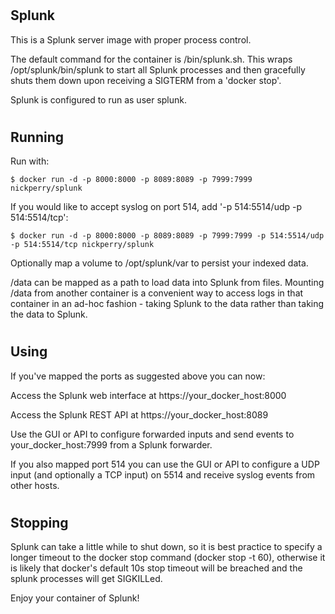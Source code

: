 #

Splunk
----------------------------------------------------------------------
 
This is a Splunk server image with proper process control.

The default command for the container is /bin/splunk.sh. This wraps /opt/splunk/bin/splunk to start all Splunk processes and then gracefully shuts them down upon receiving a SIGTERM from a 'docker stop'.

Splunk is configured to run as user splunk.

#

Running
----------------------------------------------------------------------

Run with:

    $ docker run -d -p 8000:8000 -p 8089:8089 -p 7999:7999 nickperry/splunk

If you would like to accept syslog on port 514, add '-p 514:5514/udp -p 514:5514/tcp':

    $ docker run -d -p 8000:8000 -p 8089:8089 -p 7999:7999 -p 514:5514/udp -p 514:5514/tcp nickperry/splunk

Optionally map a volume to /opt/splunk/var to persist your indexed data.

/data can be mapped as a path to load data into Splunk from files. Mounting /data from another container is a convenient way to access logs in that container in an ad-hoc fashion - taking Splunk to the data rather than taking the data to Splunk. 

#

Using
----------------------------------------------------------------------

If you've mapped the ports as suggested above you can now:

Access the Splunk web interface at https://your_docker_host:8000

Access the Splunk REST API at https://your_docker_host:8089

Use the GUI or API to configure forwarded inputs and send events to your_docker_host:7999 from a Splunk forwarder.

If you also mapped port 514 you can use the GUI or API to configure a UDP input (and optionally a TCP input) on 5514 and receive syslog events from other hosts.

#

Stopping
----------------------------------------------------------------------

Splunk can take a little while to shut down, so it is best practice to specify a longer timeout to the docker stop command (docker stop -t 60), otherwise it is likely that docker's default 10s stop timeout will be breached and the splunk processes will get SIGKILLed.

Enjoy your container of Splunk!

